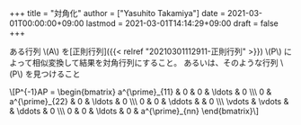 +++
title = "対角化"
author = ["Yasuhito Takamiya"]
date = 2021-03-01T00:00:00+09:00
lastmod = 2021-03-01T14:14:29+09:00
draft = false
+++

ある行列 \\(A\\) を[正則行列]({{< relref "20210301112911-正則行列" >}}) \\(P\\) によって相似変換して結果を対角行列にすること。
あるいは、そのような行列 \\(P\\) を見つけること

\\[P^{-1}AP = \begin{bmatrix}
a^{\prime}\_{11} & 0 & 0 & \ldots & 0 \\\\\\
0 & a^{\prime}\_{22} & 0 & \ldots & 0 \\\\\\
0 & 0 & \ddots & & 0 \\\\\\
\vdots & \vdots & & \ddots & 0 \\\\\\
0 & 0 & \ldots & 0 & a^{\prime}\_{nn}
\end{bmatrix}\\]
